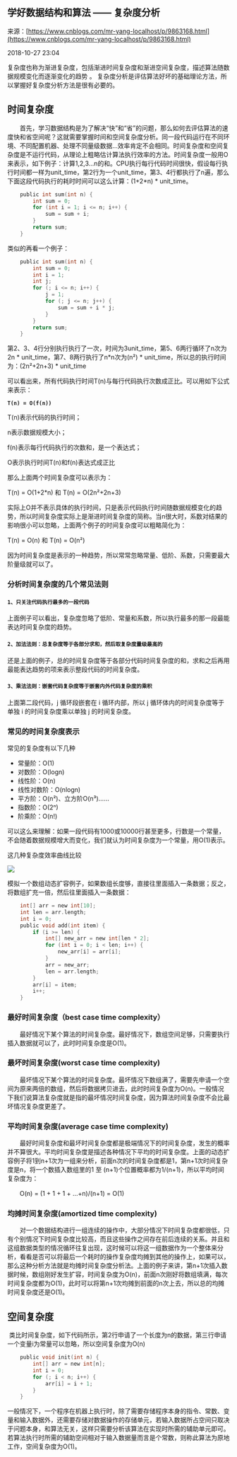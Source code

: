 ## 学好数据结构和算法 —— 复杂度分析

来源：[https://www.cnblogs.com/mr-yang-localhost/p/9863168.html](https://www.cnblogs.com/mr-yang-localhost/p/9863168.html)

2018-10-27 23:04

复杂度也称为渐进复杂度，包括渐进时间复杂度和渐进空间复杂度，描述算法随数据规模变化而逐渐变化的趋势 。  复杂度分析是评估算法好坏的基础理论方法，所以掌握好复杂度分析方法是很有必要的。

## 时间复杂度

　　首先，学习数据结构是为了解决“快”和“省”的问题，那么如何去评估算法的速度快和省空间呢？这就需要掌握时间和空间复杂度分析。同一段代码运行在不同环境、不同配置机器、处理不同量级数据…效率肯定不会相同。时间复杂度和空间复杂度是不运行代码，从理论上粗略估计算法执行效率的方法。时间复杂度一般用O来表示，如下例子：计算1,2,3…n的和。CPU执行每行代码时间很快，假设每行执行时间都一样为unit_time，第2行为一个unit_time，第3、4行都执行了n遍，那么下面这段代码执行的耗时时间可以这么计算：(1+2*n) * unit_time。

```c
    public int sum(int n) {
        int sum = 0;
        for (int i = 1; i <= n; i++) {
            sum = sum + i;
        }
        return sum;
    }
```

类似的再看一个例子：

```c
    public int sum(int n) {
        int sum = 0;
        int i = 1;
        int j;
        for (; i <= n; i++) {
            j = 1;
            for (; j <= n; j++) {
                sum = sum + i * j;
            }
        }
        return sum;
    }
```

第2、3、4行分别执行执行了一次，时间为3unit_time，第5、6两行循环了n次为2n * unit_time，第7、8两行执行了n*n次为(n²) * unit_time，所以总的执行时间为：(2n²+2n+3) * unit_time

可以看出来，所有代码执行时间T(n)与每行代码执行次数成正比。可以用如下公式来表示：


 **`T(n) = O(f(n))`** 

T(n)表示代码的执行时间；

n表示数据规模大小；

f(n)表示每行代码执行的次数和，是一个表达式；

O表示执行时间T(n)和f(n)表达式成正比

那么上面两个时间复杂度可以表示为：

T(n) = O(1+2*n) 和 T(n) = O(2n²+2n+3)

实际上O并不表示具体的执行时间，只是表示代码执行时间随数据规模变化的趋势，所以时间复杂度实际上是渐进时间复杂度的简称。当n很大时，系数对结果的影响很小可以忽略，上面两个例子的时间复杂度可以粗略简化为：

T(n) = O(n) 和 T(n) = O(n²)

因为时间复杂度是表示的一种趋势，所以常常忽略常量、低阶、系数，只需要最大阶量级就可以了。

### 分析时间复杂度的几个常见法则

#### **`1、只关注代码执行最多的一段代码`** 

上面例子可以看出，复杂度忽略了低阶、常量和系数，所以执行最多的那一段最能表达时间复杂度的趋势。

#### **`2、加法法则：总复杂度等于各部分求和，然后取复杂度量级最高的`** 

还是上面的例子，总的时间复杂度等于各部分代码时间复杂度的和，求和之后再用最能表达趋势的项来表示整段代码的时间复杂度。

#### **`3、乘法法则：嵌套代码复杂度等于嵌套内外代码复杂度的乘积`** 

上面第二段代码，j 循环段嵌套在 i 循环内部，所以 j 循环体内的时间复杂度等于单独 i 的时间复杂度乘以单独 j 的时间复杂度。

### 常见的时间复杂度表示

常见的复杂度有以下几种

* 常量阶：O(1) 
* 对数阶：O(logn) 
* 线性阶：O(n) 
* 线性对数阶：O(nlogn)
* 平方阶：O(n²)、立方阶O(n³)……
* 指数阶：O(2ⁿ)
* 阶乘阶：O(n!)

可以这么来理解：如果一段代码有1000或10000行甚至更多，行数是一个常量，不会随着数据规模增大而变化，我们就认为时间复杂度为一个常量，用O(1)表示。

这几种复杂度效率曲线比较

![][0]

模拟一个数组动态扩容例子，如果数组长度够，直接往里面插入一条数据；反之，将数组扩充一倍，然后往里面插入一条数据：

```c
    int[] arr = new int[10];
    int len = arr.length;
    int i = 0;
    public void add(int item) {
        if (i >= len) {
            int[] new_arr = new int[len * 2];
            for (int i = 0; i < len; i++) {
                new_arr[i] = arr[i];
            }
            arr = new_arr;
            len = arr.length;
        }
        arr[i] = item;
        i++;
    }
```


### 最好时间复杂度（best case time complexity）

　　最好情况下某个算法的时间复杂度。最好情况下，数组空间足够，只需要执行插入数据就可以了，此时时间复杂度是O(1)。

### 最坏时间复杂度(worst case time complexity)

　　最坏情况下某个算法的时间复杂度。最坏情况下数组满了，需要先申请一个空间为原来两倍的数组，然后将数据拷贝进去，此时时间复杂度为O(n)。一般情况下我们说算法复杂度就是指的最坏情况时间复杂度，因为算法时间复杂度不会比最坏情况复杂度更差了。

### 平均时间复杂度(average case time complexity)

　　最好时间复杂度和最坏时间复杂度都是极端情况下的时间复杂度，发生的概率并不算很大。平均时间复杂度是描述各种情况下平均的时间复杂度。上面的动态扩容例子将1到n+1次为一组来分析，前面n次的时间复杂度都是1，第n+1次时间复杂度是n，将一个数插入数组里的1 至 (n+1)个位置概率都为1/(n+1)，所以平均时间复杂度为：

　　O(n) = (1 + 1 + 1 + …+n)/(n+1) = O(1)

### 均摊时间复杂度(amortized time complexity)

　　对一个数据结构进行一组连续的操作中，大部分情况下时间复杂度都很低，只有个别情况下时间复杂度比较高，而且这些操作之间存在前后连续的关系。并且和这组数据类型的情况循环往复出现，这时候可以将这一组数据作为一个整体来分析，看看是否可以将最后一个耗时的操作复杂度均摊到其他的操作上，如果可以，那么这种分析方法就是均摊时间复杂度分析法。上面的例子来讲，第n+1次插入数据时候，数组刚好发生扩容，时间复杂度为O(n)，前面n次刚好将数组填满，每次时间复杂度都为O(1)，此时可以将第n+1次均摊到前面的n次上去，所以总的均摊时间复杂度还是O(1)。

## 空间复杂度

 类比时间复杂度，如下代码所示，第2行申请了一个长度为n的数据，第三行申请一个变量i为常量可以忽略，所以空间复杂度为O(n)

```c
    public void init(int n) {
        int[] arr = new int[n];
        int i = 0;
        for (; i < n; i++) {
            arr[i] = i + 1;
        }
    }
```

一般情况下，一个程序在机器上执行时，除了需要存储程序本身的指令、常数、变量和输入数据外，还需要存储对数据操作的存储单元，若输入数据所占空间只取决于问题本身，和算法无关，这样只需要分析该算法在实现时所需的辅助单元即可。若算法执行时所需的辅助空间相对于输入数据量而言是个常数，则称此算法为原地工作，空间复杂度为O(1)。

[0]: https://img2018.cnblogs.com/blog/1042079/201810/1042079-20181027205420068-1393583158.png